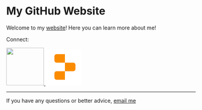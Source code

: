 # My GitHub Website

Welcome to my [website](https://peme969.is-a.dev)! Here you can learn more about me!

Connect:

<a href="https://github.com/peme969"><img width="100" height="100" src="github.png">         [![Replit](replit.png)](https://replit.com/@muskbot)




___________

If you have any questions or better advice, [email me](https://mail.google.com/mail/u/0/?fs=1&tf=cm&to=mrcoderpeme@gmail.com)


